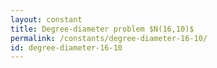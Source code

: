 ```yaml
---
layout: constant
title: Degree-diameter problem $N(16,10)$
permalink: /constants/degree-diameter-16-10/
id: degree-diameter-16-10
---
```


